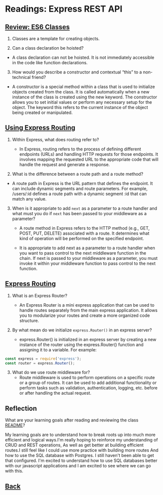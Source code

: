 # Readings: Express REST API


## [Review: ES6 Classes](https://developer.mozilla.org/en-US/docs/Web/JavaScript/Reference/Classes)

1. Classes are a template for creating objects.


2. Can a class declaration be hoisted?
  * A class declaration can not be hoisted. It is not immediately accessible in the code like function declarations.

3. How would you describe a constructor and contextual “this” to a non-technical friend?
  * A constructor is a special method within a class that is used to initialize objects created from the class. It is called automatically when a new instance of the class is created using the new keyword. The constructor allows you to set initial values or perform any necessary setup for the object. The keyword this refers to the current instance of the object being created or manipulated.

## [Using Express Routing](https://expressjs.com/en/guide/routing.html)

1. Within Express, what does routing refer to?
   * In Express, routing refers to the process of defining different endpoints (URLs) and handling HTTP requests for those endpoints. It involves mapping the requested URL to the appropriate code that will handle the request and generate a response.

2. What is the difference between a route path and a route method?
   
  * A route path in Express is the URL pattern that defines the endpoint. It can include dynamic segments and route parameters. For example, /users/:id defines a route path with a dynamic segment :id that can match any value.

3. When is it appropriate to add `next` as a parameter to a route handler and what must you do if `next` has been passed to your middleware as a parameter?
   * A route method in Express refers to the HTTP method (e.g., GET, POST, PUT, DELETE) associated with a route. It determines what kind of operation will be performed on the specified endpoint.

    * It is appropriate to add next as a parameter to a route handler when you want to pass control to the next middleware function in the chain. If next is passed to your middleware as a parameter, you must invoke it within your middleware function to pass control to the next function.

## [Express Routing](https://www.digitalocean.com/community/tutorials/learn-to-use-the-new-router-in-expressjs-4)

1. What is an Express Router?
   * An Express Router is a mini express application that can be used to handle routes separately from the main express application. It allows you to modularize your routes and create a more organized code structure.

2. By what mean do we initialize `express.Router()` in an express server?
   * express.Router() is initialized in an express server by creating a new instance of the router using the express.Router() function and assigning it to a variable. For example:
  ``` javascript
  const express = require('express'); 
  const router = express.Router();
  ```
3. What do we use route middleware for?
   * Route middleware is used to perform operations on a specific route or a group of routes. It can be used to add additional functionality or perform tasks such as validation, authentication, logging, etc. before or after handling the actual request.


## Reflection

What are your learning goals after reading and reviewing the class [README](https://codefellows.github.io/code-401-javascript-guide/curriculum/class-03/)?

My learning goals are to understand how to break roots up into much more efficient and logical ways.I'm really hoping to reinforce my understanding of CRUD and REST operations, As well as get better at building efficient routes.I still feel like I could use more practice with building more routes And how to use the SQL database with Postgres. I still haven't been able to get that configured. I'm excited to understand how to use SQL databases better with our javascript applications and I am excited to see where we can go with this.

## [Back](../401readingNotes.md)